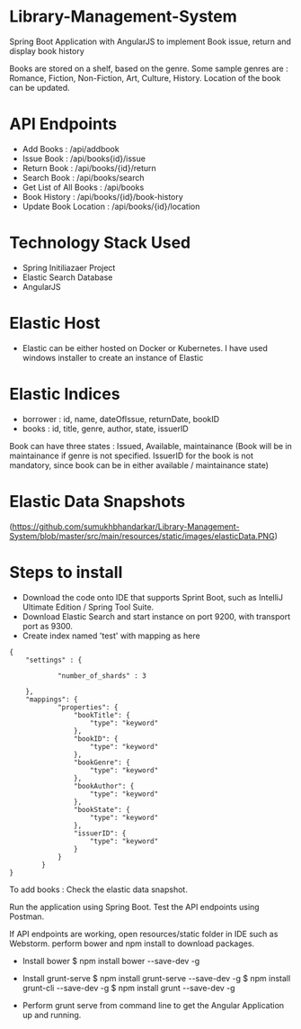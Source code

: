 # Library-Management-System
Spring Boot Application with AngularJS to implement Book issue, return and display book history

Books are stored on a shelf, based on the genre. Some sample genres are : Romance, Fiction, Non-Fiction, Art, Culture, History.
Location of the book can be updated.

# API Endpoints
* Add Books : /api/addbook 
* Issue Book : /api/books{id}/issue
* Return Book : /api/books/{id}/return
* Search Book : /api/books/search
* Get List of All Books : /api/books
* Book History : /api/books/{id}/book-history
* Update Book Location : /api/books/{id}/location

# Technology Stack Used
* Spring Initiliazaer Project
* Elastic Search Database
* AngularJS 

# Elastic Host
* Elastic can be either hosted on Docker or Kubernetes. I have used windows installer to create an instance of Elastic

# Elastic Indices
* borrower : id, name, dateOfIssue, returnDate, bookID
* books : id, title, genre, author, state, issuerID

Book can have three states : Issued, Available, maintainance (Book will be in maintainance if genre is not specified. IssuerID for the book is not mandatory, since book can be in either available / maintainance state)


# Elastic Data Snapshots
(https://github.com/sumukhbhandarkar/Library-Management-System/blob/master/src/main/resources/static/images/elasticData.PNG)

# Steps to install
* Download the code onto IDE that supports Sprint Boot, such as IntelliJ Ultimate Edition / Spring Tool Suite.
* Download Elastic Search and start instance on port 9200, with transport port as 9300. 
* Create index named 'test' with mapping as here 
```
{
	"settings" : {
		
			"number_of_shards" : 3
			
	},
    "mappings": {
            "properties": {
                "bookTitle": {
                    "type": "keyword"
                },
                "bookID": {
                    "type": "keyword"
                },
                "bookGenre": {
                    "type": "keyword"
                },
                "bookAuthor": {
                    "type": "keyword"
                },
                "bookState": {
                    "type": "keyword"
                },
                "issuerID": {
                    "type": "keyword"
                }
            }
        }
}

```
To add books : Check the elastic data snapshot.

Run the application using Spring Boot. 
Test the API endpoints using Postman.

If API endpoints are working, open resources/static folder in IDE such as Webstorm. 
perform bower and npm install to download packages. 

* Install bower
$ npm install bower --save-dev -g

* Install grunt-serve
$ npm install grunt-serve --save-dev -g
$ npm install grunt-cli --save-dev -g
$ npm install grunt --save-dev -g

* Perform grunt serve from command line to get the Angular Application up and running.




